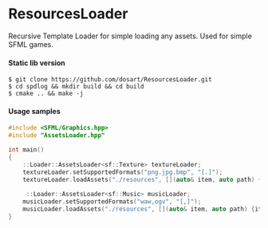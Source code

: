 # ResourcesLoader

Recursive Template Loader for simple loading any assets. Used for simple SFML games. 

#### Static lib version
```console
$ git clone https://github.com/dosart/ResourcesLoader.git
$ cd spdlog && mkdir build && cd build
$ cmake .. && make -j
```

#### Usage samples

```C++
#include <SFML/Graphics.hpp>
#include "AssetsLoader.hpp"

int main()
{
    ::Loader::AssetsLoader<sf::Texture> textureLoader;
    textureLoader.setSupportedFormats("png.jpg.bmp", "[.]");
    textureLoader.loadAssets("./resources", [](auto& item, auto path) {item.loadFromFile(path.string())});
    
     ::Loader::AssetsLoader<sf::Music> musicLoader;
    musicLoader.setSupportedFormats("waw,ogv", "[,]");
    musicLoader.loadAssets("./resources", [](auto& item, auto path) {item.loadAssets(path.string())});
}
```
